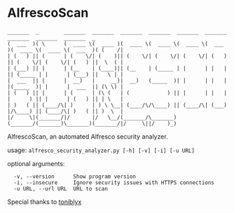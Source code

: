 # AlfrescoScan
                   
```
_______  _        _______  _______  _______  _______  _______  _______  _______  _______  _______  _       
(  ___  )( \      (  ____ \(  ____ )(  ____ \(  ____ \(  ____ \(  ___  )(  ____ \(  ____ \(  ___  )( (    /|
| (   ) || (      | (    \/| (    )|| (    \/| (    \/| (    \/| (   ) || (    \/| (    \/| (   ) ||  \  ( |
| (___) || |      | (__    | (____)|| (__    | (_____ | |      | |   | || (_____ | |      | (___) ||   \ | |
|  ___  || |      |  __)   |     __)|  __)   (_____  )| |      | |   | |(_____  )| |      |  ___  || (\ \) |
| (   ) || |      | (      | (\ (   | (            ) || |      | |   | |      ) || |      | (   ) || | \   |
| )   ( || (____/\| )      | ) \ \__| (____/\/\____) || (____/\| (___) |/\____) || (____/\| )   ( || )  \  |
|/     \|(_______/|/       |/   \__/(_______/\_______)(_______/(_______)\_______)(_______/|/     \||/    )_)    
```

    
AlfrescoScan, an automated Alfresco security analyzer.

usage: `alfresco_security_analyzer.py [-h] [-v] [-i] [-u URL]`

optional arguments:  
```  -h, --help         Show this help message and exit  
  -v, --version      Show program version  
  -i, --insecure     Ignore security issues with HTTPS connections  
  -u URL, --url URL  URL to scan
```
  

Special thanks to [toniblyx](https://github.com/toniblyx)
